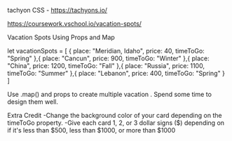 tachyon CSS - https://tachyons.io/

https://coursework.vschool.io/vacation-spots/

Vacation Spots Using Props and Map

let vacationSpots = [
  {
    place: "Meridian, Idaho",
    price: 40,
    timeToGo: "Spring"
  },{
    place: "Cancun",
    price: 900,
    timeToGo: "Winter"
  },{
    place: "China",
    price: 1200,
    timeToGo: "Fall"
  },{
    place: "Russia",
    price: 1100,
    timeToGo: "Summer"
  },{
    place: "Lebanon",
    price: 400,
    timeToGo: "Spring"
  }
]

Use .map() and props to create multiple vacation <Cards />. Spend some time to design them well.

Extra Credit
-Change the background color of your card depending on the timeToGo property.
-Give each card 1, 2, or 3 dollar signs ($) depending on if it's less than $500, less than $1000, or more than $1000


